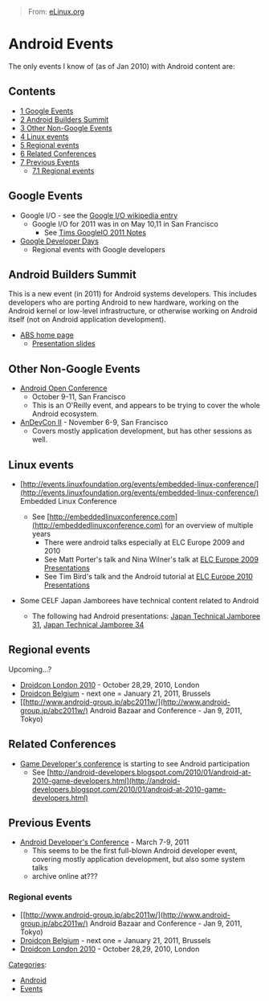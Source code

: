 > From: [eLinux.org](http://eLinux.org/Android_Events "http://eLinux.org/Android_Events")


# Android Events



The only events I know of (as of Jan 2010) with Android content are:

## Contents

-   [1 Google Events](#google-events)
-   [2 Android Builders Summit](#android-builders-summit)
-   [3 Other Non-Google Events](#other-non-google-events)
-   [4 Linux events](#linux-events)
-   [5 Regional events](#regional-events)
-   [6 Related Conferences](#related-conferences)
-   [7 Previous Events](#previous-events)
    -   [7.1 Regional events](#regional-events-2)

## Google Events

-   Google I/O - see the [Google I/O wikipedia
    entry](http://en.wikipedia.org/wiki/Google_I/O)
    -   Google I/O for 2011 was in on May 10,11 in San Francisco
        -   See [Tims GoogleIO 2011
            Notes](http://eLinux.org/Tims_GoogleIO_2011_Notes "Tims GoogleIO 2011 Notes")
-   [Google Developer Days](http://www.google.com/events/developerday)
    -   Regional events with Google developers

## Android Builders Summit

This is a new event (in 2011) for Android systems developers. This
includes developers who are porting Android to new hardware, working on
the Android kernel or low-level infrastructure, or otherwise working on
Android itself (not on Android application development).

-   [ABS home
    page](http://events.linuxfoundation.org/events/android-builders-summit/)
    -   [Presentation
        slides](http://events.linuxfoundation.org/events/android-builders-summit/slides)

## Other Non-Google Events

-   [Android Open
    Conference](http://androidopen.com/android2011/public/content/about)
    - October 9-11, San Francisco
    -   This is an O'Reilly event, and appears to be trying to cover the
        whole Android ecosystem.
-   [AnDevCon II](http://www.andevcon.com/AnDevCon_II/index.html) -
    November 6-9, San Francisco
    -   Covers mostly application development, but has other sessions as
        well.

## Linux events

-   [http://events.linuxfoundation.org/events/embedded-linux-conference/](http://events.linuxfoundation.org/events/embedded-linux-conference/)
    Embedded Linux Conference
    -   See
        [http://embeddedlinuxconference.com](http://embeddedlinuxconference.com)
        for an overview of multiple years
        -   There were android talks especially at ELC Europe 2009 and
            2010
        -   See Matt Porter's talk and Nina Wilner's talk at [ELC Europe
            2009
            Presentations](../../.././dev_portals/Events/ELC_Europe_2009_Presentations/ELC_Europe_2009_Presentations.md "ELC Europe 2009 Presentations")
        -   See Tim Bird's talk and the Android tutorial at [ELC Europe
            2010
            Presentations](../../.././dev_portals/Events/ELC_Europe_2010_Presentations/ELC_Europe_2010_Presentations.md "ELC Europe 2010 Presentations")

-   Some CELF Japan Jamborees have technical content related to Android
    -   The following had Android presentations: [Japan Technical
        Jamboree
        31](../../.././dev_portals/Events/Japan_Technical_Jamboree_31/Japan_Technical_Jamboree_31.md "Japan Technical Jamboree 31"),
        [Japan Technical Jamboree
        34](../../.././dev_portals/Events/Japan_Technical_Jamboree_34/Japan_Technical_Jamboree_34.md "Japan Technical Jamboree 34")

## Regional events

Upcoming...?

-   [Droidcon London 2010](http://www.droidcon.co.uk/) - October 28,29,
    2010, London
-   [Droidcon Belgium](http://droidcon.be/) - next one = January 21,
    2011, Brussels
-   [[http://www.android-group.jp/abc2011w/](http://www.android-group.jp/abc2011w/)
    Android Bazaar and Conference - Jan 9, 2011, Tokyo)

## Related Conferences

-   [Game Developer's conference](http://www.gdconf.com/) is starting to
    see Android participation
    -   See
        [http://android-developers.blogspot.com/2010/01/android-at-2010-game-developers.html](http://android-developers.blogspot.com/2010/01/android-at-2010-game-developers.html)

## Previous Events

-   [Android Developer's Conference](http://www.andevcon.com/) - March
    7-9, 2011
    -   This seems to be the first full-blown Android developer event,
        covering mostly application development, but also some system
        talks
    -   archive online at???

### Regional events

-   [[http://www.android-group.jp/abc2011w/](http://www.android-group.jp/abc2011w/)
    Android Bazaar and Conference - Jan 9, 2011, Tokyo)
-   [Droidcon Belgium](http://droidcon.be/) - next one = January 21,
    2011, Brussels
-   [Droidcon London 2010](http://www.droidcon.co.uk/) - October 28,29,
    2010, London


[Categories](http://eLinux.org/Special:Categories "Special:Categories"):

-   [Android](http://eLinux.org/Category:Android "Category:Android")
-   [Events](http://eLinux.org/Category:Events "Category:Events")

